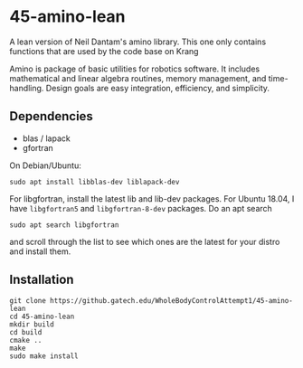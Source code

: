 # 45-amino-lean
A lean version of Neil Dantam's amino library. This one only contains functions that are used by the code base on Krang

Amino is package of basic utilities for robotics software.  It
includes mathematical and linear algebra routines, memory management,
and time-handling.  Design goals are easy integration, efficiency, and
simplicity.

## Dependencies

- blas / lapack
- gfortran

On Debian/Ubuntu:

    sudo apt install libblas-dev liblapack-dev

For libgfortran, install the latest lib and lib-dev packages. For Ubuntu 18.04, I have `libgfortran5` and `libgfortran-8-dev` packages. Do an apt search

    sudo apt search libgfortran
    
and scroll through the list to see which ones are the latest for your distro and install them.

## Installation

    git clone https://github.gatech.edu/WholeBodyControlAttempt1/45-amino-lean
    cd 45-amino-lean
    mkdir build
    cd build
    cmake ..
    make
    sudo make install
